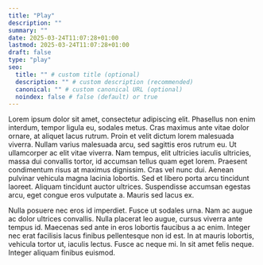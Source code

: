 ```yaml
---
title: "Play"
description: ""
summary: ""
date: 2025-03-24T11:07:28+01:00
lastmod: 2025-03-24T11:07:28+01:00
draft: false
type: "play"
seo:
  title: "" # custom title (optional)
  description: "" # custom description (recommended)
  canonical: "" # custom canonical URL (optional)
  noindex: false # false (default) or true
---
```


Lorem ipsum dolor sit amet, consectetur adipiscing elit. Phasellus non enim interdum, tempor ligula eu, sodales metus. Cras maximus ante vitae dolor ornare, at aliquet lacus rutrum. Proin et velit dictum lorem malesuada viverra. Nullam varius malesuada arcu, sed sagittis eros rutrum eu. Ut ullamcorper ac elit vitae viverra. Nam tempus, elit ultricies iaculis ultricies, massa dui convallis tortor, id accumsan tellus quam eget lorem. Praesent condimentum risus at maximus dignissim. Cras vel nunc dui. Aenean pulvinar vehicula magna lacinia lobortis. Sed et libero porta arcu tincidunt laoreet. Aliquam tincidunt auctor ultrices. Suspendisse accumsan egestas arcu, eget congue eros vulputate a. Mauris sed lacus ex.

Nulla posuere nec eros id imperdiet. Fusce ut sodales urna. Nam ac augue ac dolor ultrices convallis. Nulla placerat leo augue, cursus viverra ante tempus id. Maecenas sed ante in eros lobortis faucibus a ac enim. Integer nec erat facilisis lacus finibus pellentesque non id est. In at mauris lobortis, vehicula tortor ut, iaculis lectus. Fusce ac neque mi. In sit amet felis neque. Integer aliquam finibus euismod.
